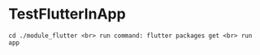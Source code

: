 # TestFlutterInApp

 `
 cd ./module_flutter <br>
 run command: flutter packages get <br>
 run app
 `
